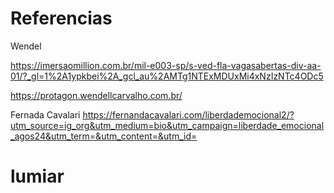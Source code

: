 # Referencias

Wendel

https://imersaomillion.com.br/mil-e003-sp/s-ved-fla-vagasabertas-div-aa-01/?_gl=1%2A1ypkbei%2A_gcl_au%2AMTg1NTExMDUxMi4xNzIzNTc4ODc5

https://protagon.wendellcarvalho.com.br/



Fernada Cavalari
https://fernandacavalari.com/liberdademocional2/?utm_source=ig_org&utm_medium=bio&utm_campaign=liberdade_emocional_agos24&utm_term=&utm_content=&utm_id=
# lumiar
